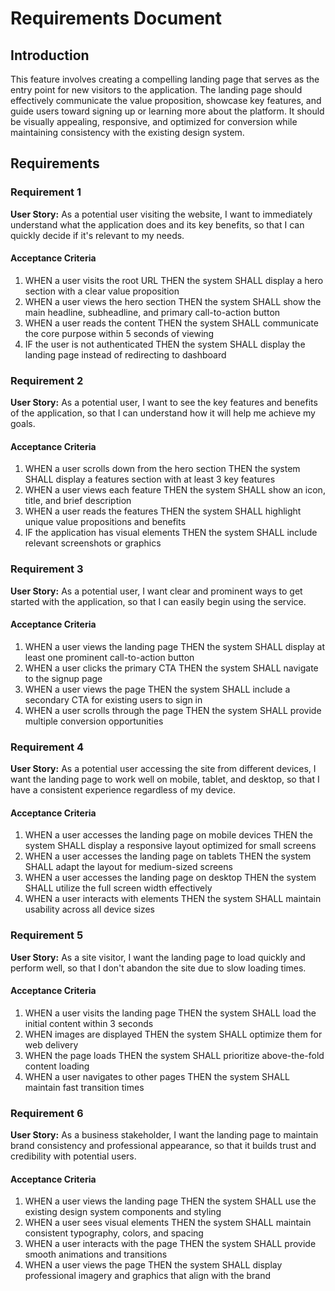 # Requirements Document

## Introduction

This feature involves creating a compelling landing page that serves as the entry point for new visitors to the application. The landing page should effectively communicate the value proposition, showcase key features, and guide users toward signing up or learning more about the platform. It should be visually appealing, responsive, and optimized for conversion while maintaining consistency with the existing design system.

## Requirements

### Requirement 1

**User Story:** As a potential user visiting the website, I want to immediately understand what the application does and its key benefits, so that I can quickly decide if it's relevant to my needs.

#### Acceptance Criteria

1. WHEN a user visits the root URL THEN the system SHALL display a hero section with a clear value proposition
2. WHEN a user views the hero section THEN the system SHALL show the main headline, subheadline, and primary call-to-action button
3. WHEN a user reads the content THEN the system SHALL communicate the core purpose within 5 seconds of viewing
4. IF the user is not authenticated THEN the system SHALL display the landing page instead of redirecting to dashboard

### Requirement 2

**User Story:** As a potential user, I want to see the key features and benefits of the application, so that I can understand how it will help me achieve my goals.

#### Acceptance Criteria

1. WHEN a user scrolls down from the hero section THEN the system SHALL display a features section with at least 3 key features
2. WHEN a user views each feature THEN the system SHALL show an icon, title, and brief description
3. WHEN a user reads the features THEN the system SHALL highlight unique value propositions and benefits
4. IF the application has visual elements THEN the system SHALL include relevant screenshots or graphics

### Requirement 3

**User Story:** As a potential user, I want clear and prominent ways to get started with the application, so that I can easily begin using the service.

#### Acceptance Criteria

1. WHEN a user views the landing page THEN the system SHALL display at least one prominent call-to-action button
2. WHEN a user clicks the primary CTA THEN the system SHALL navigate to the signup page
3. WHEN a user views the page THEN the system SHALL include a secondary CTA for existing users to sign in
4. WHEN a user scrolls through the page THEN the system SHALL provide multiple conversion opportunities

### Requirement 4

**User Story:** As a potential user accessing the site from different devices, I want the landing page to work well on mobile, tablet, and desktop, so that I have a consistent experience regardless of my device.

#### Acceptance Criteria

1. WHEN a user accesses the landing page on mobile devices THEN the system SHALL display a responsive layout optimized for small screens
2. WHEN a user accesses the landing page on tablets THEN the system SHALL adapt the layout for medium-sized screens
3. WHEN a user accesses the landing page on desktop THEN the system SHALL utilize the full screen width effectively
4. WHEN a user interacts with elements THEN the system SHALL maintain usability across all device sizes

### Requirement 5

**User Story:** As a site visitor, I want the landing page to load quickly and perform well, so that I don't abandon the site due to slow loading times.

#### Acceptance Criteria

1. WHEN a user visits the landing page THEN the system SHALL load the initial content within 3 seconds
2. WHEN images are displayed THEN the system SHALL optimize them for web delivery
3. WHEN the page loads THEN the system SHALL prioritize above-the-fold content loading
4. WHEN a user navigates to other pages THEN the system SHALL maintain fast transition times

### Requirement 6

**User Story:** As a business stakeholder, I want the landing page to maintain brand consistency and professional appearance, so that it builds trust and credibility with potential users.

#### Acceptance Criteria

1. WHEN a user views the landing page THEN the system SHALL use the existing design system components and styling
2. WHEN a user sees visual elements THEN the system SHALL maintain consistent typography, colors, and spacing
3. WHEN a user interacts with the page THEN the system SHALL provide smooth animations and transitions
4. WHEN a user views the page THEN the system SHALL display professional imagery and graphics that align with the brand